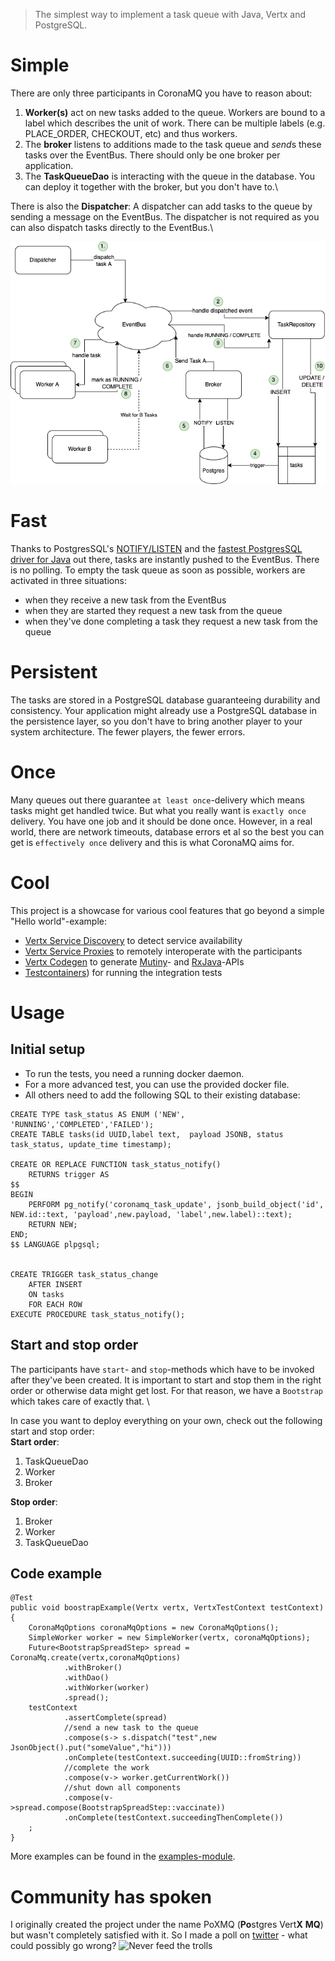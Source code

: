 >The simplest way to implement a task queue with Java, Vertx and PostgreSQL. 

# Simple
There are only three participants in CoronaMQ you have to reason about:
1. **Worker(s)** act on new tasks added to the queue. Workers are bound to a label which describes the unit of work.
There can be multiple labels (e.g. PLACE_ORDER, CHECKOUT, etc) and thus workers.
2. The **broker** listens to additions made to the task queue and *send*s these tasks over the EventBus. There should only
be one broker per application.
3. The **TaskQueueDao** is interacting with the queue in the database. You can deploy it together with the broker, but you don't have to.\

There is also the **Dispatcher**: A dispatcher can add tasks to the queue by sending a message on the EventBus. The dispatcher is not
required as you can also dispatch tasks directly to the EventBus.\

![Corona MQ Overview](doc/img/CoronaMQOverview.png?raw=true "Corona MQ Overview")

# Fast
Thanks to PostgresSQL's [NOTIFY/LISTEN](https://www.postgresql.org/docs/current/sql-notify.html) and the [fastest PostgresSQL driver for Java](https://github.com/eclipse-vertx/vertx-sql-client) 
out there, tasks are instantly pushed to the EventBus. There is no polling. To empty the task queue as soon as possible, workers are 
activated in three situations:
- when they receive a new task from the EventBus
- when they are started they request a new task from the queue
- when they've done completing a task they request a new task from the queue

# Persistent
The tasks are stored in a PostgreSQL database guaranteeing durability and consistency. Your application might already use a PostgreSQL
database in the persistence layer, so you don't have to bring another player to your system architecture. The fewer players, the fewer errors.  

# Once
Many queues out there guarantee `at least once`-delivery which means tasks might get handled twice. But what you really want 
is `exactly once` delivery. You have one job and it should be done once. However, in a real world, there are network timeouts, 
database errors et al so the best you can get is `effectively once` delivery and this is what CoronaMQ aims for.

# Cool
This project is a showcase for various cool features that go beyond a simple "Hello world"-example:
- [Vertx Service Discovery](https://vertx.io/docs/vertx-service-discovery/java/) to detect service availability
- [Vertx Service Proxies](https://vertx.io/docs/vertx-service-proxy/java/) to remotely interoperate with the participants
- [Vertx Codegen](https://github.com/vert-x3/vertx-codegen) to generate [Mutiny](https://smallrye.io/smallrye-mutiny/)-
  and [RxJava](https://github.com/ReactiveX/RxJava)-APIs
- [Testcontainers](https://www.testcontainers.org/)) for running the integration tests

# Usage

## Initial setup
- To run the tests, you need a running docker daemon.
- For a more advanced test, you can use the provided docker file.
- All others need to add the following SQL to their existing database:
```
CREATE TYPE task_status AS ENUM ('NEW', 'RUNNING','COMPLETED','FAILED');
CREATE TABLE tasks(id UUID,label text, 	payload JSONB, status task_status, update_time timestamp);

CREATE OR REPLACE FUNCTION task_status_notify()
	RETURNS trigger AS
$$
BEGIN
	PERFORM pg_notify('coronamq_task_update', jsonb_build_object('id', NEW.id::text, 'payload',new.payload, 'label',new.label)::text);
	RETURN NEW;
END;
$$ LANGUAGE plpgsql;


CREATE TRIGGER task_status_change
	AFTER INSERT
	ON tasks
	FOR EACH ROW
EXECUTE PROCEDURE task_status_notify();
``` 

## Start and stop order
The participants have `start`- and `stop`-methods which have to be invoked after they've been created. It is important 
to start and stop them in the right order or otherwise data might get lost. For that reason, we have a `Bootstrap` which
takes care of exactly that. \

In case you want to deploy everything on your own, check out the following start and stop order:\
**Start order**:
 1. TaskQueueDao
 2. Worker
 3. Broker

**Stop order**:
1. Broker
2. Worker
3. TaskQueueDao


## Code example

```
@Test
public void boostrapExample(Vertx vertx, VertxTestContext testContext){
    CoronaMqOptions coronaMqOptions = new CoronaMqOptions();
    SimpleWorker worker = new SimpleWorker(vertx, coronaMqOptions);
    Future<BootstrapSpreadStep> spread = CoronaMq.create(vertx,coronaMqOptions)
            .withBroker()
            .withDao()
            .withWorker(worker)
            .spread();
    testContext
            .assertComplete(spread)
            //send a new task to the queue
            .compose(s-> s.dispatch("test",new JsonObject().put("someValue","hi")))
            .onComplete(testContext.succeeding(UUID::fromString))
            //complete the work
            .compose(v-> worker.getCurrentWork())
            //shut down all components
            .compose(v->spread.compose(BootstrapSpreadStep::vaccinate))
            .onComplete(testContext.succeedingThenComplete())
    ;
}
```
More examples can be found in the [examples-module](/examples).

# Community has spoken
I originally created the project under the name PoXMQ (**Po**stgres Vert**X** **MQ**) but wasn't
completely satisfied with it. So I made a poll on [twitter](https://twitter.com/klingspoon/status/1245657559484076034) - what could possibly go wrong?
![Never feed the trolls](doc/img/NeverFeedTheTrolls.png?raw=true "never feed the trolls")